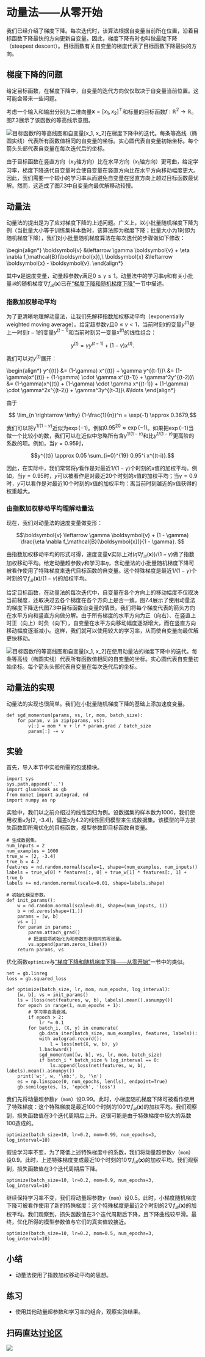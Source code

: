 # 动量法——从零开始


我们已经介绍了梯度下降。每次迭代时，该算法根据自变量当前所在位置，沿着目标函数下降最快的方向更新自变量。因此，梯度下降有时也叫做最陡下降（steepest descent）。目标函数有关自变量的梯度代表了目标函数下降最快的方向。


## 梯度下降的问题

给定目标函数，在梯度下降中，自变量的迭代方向仅仅取决于自变量当前位置。这可能会带来一些问题。

考虑一个输入和输出分别为二维向量$\boldsymbol{x} = [x_1, x_2]^\top$和标量的目标函数$f: \mathbb{R}^2 \rightarrow \mathbb{R}$。图7.3展示了该函数的等高线示意图。

![目标函数$f$的等高线图和自变量$[x_1, x_2]$在梯度下降中的迭代。每条等高线（椭圆实线）代表所有函数值相同的自变量的坐标。实心圆代表自变量初始坐标。每个箭头头部代表自变量在每次迭代后的坐标。](../img/gd-move.svg)

由于目标函数在竖直方向（$x_2$轴方向）比在水平方向（$x_1$轴方向）更弯曲，给定学习率，梯度下降迭代自变量时会使自变量在竖直方向比在水平方向移动幅度更大。因此，我们需要一个较小的学习率从而避免自变量在竖直方向上越过目标函数最优解。然而，这造成了图7.3中自变量向最优解移动较慢。


## 动量法

动量法的提出是为了应对梯度下降的上述问题。广义上，以小批量随机梯度下降为例（当批量大小等于训练集样本数时，该算法即为梯度下降；批量大小为1时即为随机梯度下降），我们对小批量随机梯度算法在每次迭代的步骤做如下修改：

\begin{align*}
\boldsymbol{v} &\leftarrow \gamma \boldsymbol{v} + \eta \nabla f_\mathcal{B}(\boldsymbol{x}),\\
\boldsymbol{x} &\leftarrow \boldsymbol{x} - \boldsymbol{v}.
\end{align*}

其中$\boldsymbol{v}$是速度变量，动量超参数$\gamma$满足$0 \leq \gamma \leq 1$。动量法中的学习率$\eta$和有关小批量$\mathcal{B}$的随机梯度$\nabla f_\mathcal{B}(\boldsymbol{x})$已在[“梯度下降和随机梯度下降”](./gd-sgd-scratch.md)一节中描述。


### 指数加权移动平均

为了更清晰地理解动量法，让我们先解释指数加权移动平均（exponentially weighted moving average）。给定超参数$\gamma$且$0 \leq \gamma < 1$，当前时刻$t$的变量$y^{(t)}$是上一时刻$t-1$的变量$y^{(t-1)}$和当前时刻另一变量$x^{(t)}$的线性组合：

$$y^{(t)} = \gamma y^{(t-1)} + (1-\gamma) x^{(t)}.$$

我们可以对$y^{(t)}$展开：

\begin{align*}
y^{(t)}  &= (1-\gamma) x^{(t)} + \gamma y^{(t-1)}\\
         &= (1-\gamma)x^{(t)} + (1-\gamma) \cdot \gamma x^{(t-1)} + \gamma^2y^{(t-2)}\\
         &= (1-\gamma)x^{(t)} + (1-\gamma) \cdot \gamma x^{(t-1)} + (1-\gamma) \cdot \gamma^2x^{(t-2)} + \gamma^3y^{(t-3)}\\
         &\ldots
\end{align*}

由于

$$ \lim_{n \rightarrow \infty}  (1-\frac{1}{n})^n = \exp(-1) \approx 0.3679,$$

我们可以将$\gamma^{1/(1-\gamma)}$近似为$\exp(-1)$。例如$0.95^{20} \approx \exp(-1)$。如果把$\exp(-1)$当做一个比较小的数，我们可以在近似中忽略所有含$\gamma^{1/(1-\gamma)}$和比$\gamma^{1/(1-\gamma)}$更高阶的系数的项。例如，当$\gamma=0.95$时，

$$y^{(t)} \approx 0.05 \sum_{i=0}^{19} 0.95^i x^{(t-i)}.$$

因此，在实际中，我们常常将$y$看作是对最近$1/(1-\gamma)$个时刻的$x$值的加权平均。例如，当$\gamma = 0.95$时，$y$可以被看作是对最近20个时刻的$x$值的加权平均；当$\gamma = 0.9$时，$y$可以看作是对最近10个时刻的$x$值的加权平均：离当前时刻越近的$x$值获得的权重越大。


### 由指数加权移动平均理解动量法

现在，我们对动量法的速度变量做变形：

$$\boldsymbol{v} \leftarrow \gamma \boldsymbol{v} + (1 - \gamma) \frac{\eta \nabla f_\mathcal{B}(\boldsymbol{x})}{1 - \gamma}. $$

由指数加权移动平均的形式可得，速度变量$\boldsymbol{v}$实际上对$(\eta\nabla f_\mathcal{B}(\boldsymbol{x})) /(1-\gamma)$做了指数加权移动平均。给定动量超参数$\gamma$和学习率$\eta$，含动量法的小批量随机梯度下降可被看作使用了特殊梯度来迭代目标函数的自变量。这个特殊梯度是最近$1/(1-\gamma)$个时刻的$\nabla f_\mathcal{B}(\boldsymbol{x})/(1-\gamma)$的加权平均。


给定目标函数，在动量法的每次迭代中，自变量在各个方向上的移动幅度不仅取决当前梯度，还取决过去各个梯度在各个方向上是否一致。图7.4展示了使用动量法的梯度下降迭代图7.3中目标函数自变量的情景。我们将每个梯度代表的箭头方向在水平方向和竖直方向做分解。由于所有梯度的水平方向为正（向右）、在竖直上时正（向上）时负（向下），自变量在水平方向移动幅度逐渐增大，而在竖直方向移动幅度逐渐减小。这样，我们就可以使用较大的学习率，从而使自变量向最优解更快移动。

![目标函数$f$的等高线图和自变量$[x_1, x_2]$在使用动量法的梯度下降中的迭代。每条等高线（椭圆实线）代表所有函数值相同的自变量的坐标。实心圆代表自变量初始坐标。每个箭头头部代表自变量在每次迭代后的坐标。](../img/momentum-move.svg)


## 动量法的实现

动量法的实现也很简单。我们在小批量随机梯度下降的基础上添加速度变量。

```{.python .input  n=1}
def sgd_momentum(params, vs, lr, mom, batch_size):
    for param, v in zip(params, vs):
        v[:] = mom * v + lr * param.grad / batch_size
        param[:] -= v
```

## 实验

首先，导入本节中实验所需的包或模块。

```{.python .input}
import sys
sys.path.append('..')
import gluonbook as gb
from mxnet import autograd, nd
import numpy as np
```

实验中，我们以之前介绍过的线性回归为例。设数据集的样本数为1000，我们使用权重`w`为[2, -3.4]，偏差`b`为4.2的线性回归模型来生成数据集。该模型的平方损失函数即所需优化的目标函数，模型参数即目标函数自变量。

```{.python .input  n=2}
# 生成数据集。
num_inputs = 2
num_examples = 1000
true_w = [2, -3.4]
true_b = 4.2
features = nd.random.normal(scale=1, shape=(num_examples, num_inputs))
labels = true_w[0] * features[:, 0] + true_w[1] * features[:, 1] + true_b
labels += nd.random.normal(scale=0.01, shape=labels.shape)

# 初始化模型参数。
def init_params():
    w = nd.random.normal(scale=0.01, shape=(num_inputs, 1))
    b = nd.zeros(shape=(1,))
    params = [w, b]
    vs = []
    for param in params:
        param.attach_grad()
        # 把速度项初始化为和参数形状相同的零张量。
        vs.append(param.zeros_like())
    return params, vs
```

优化函数`optimize`与[“梯度下降和随机梯度下降——从零开始”](gd-sgd-scratch.md)一节中的类似。

```{.python .input  n=3}
net = gb.linreg
loss = gb.squared_loss

def optimize(batch_size, lr, mom, num_epochs, log_interval):
    [w, b], vs = init_params()
    ls = [loss(net(features, w, b), labels).mean().asnumpy()]
    for epoch in range(1, num_epochs + 1):
        # 学习率自我衰减。
        if epoch > 2:
            lr *= 0.1
        for batch_i, (X, y) in enumerate(
            gb.data_iter(batch_size, num_examples, features, labels)):
            with autograd.record():
                l = loss(net(X, w, b), y)
            l.backward()
            sgd_momentum([w, b], vs, lr, mom, batch_size)
            if batch_i * batch_size % log_interval == 0:
                ls.append(loss(net(features, w, b), labels).mean().asnumpy())
    print('w:', w, '\nb:', b, '\n')
    es = np.linspace(0, num_epochs, len(ls), endpoint=True)
    gb.semilogy(es, ls, 'epoch', 'loss')
```

我们先将动量超参数$\gamma$（`mom`）设0.99。此时，小梯度随机梯度下降可被看作使用了特殊梯度：这个特殊梯度是最近100个时刻的$100\nabla f_\mathcal{B}(\boldsymbol{x})$的加权平均。我们观察到，损失函数值在3个迭代周期后上升。这很可能是由于特殊梯度中较大的系数100造成的。

```{.python .input  n=4}
optimize(batch_size=10, lr=0.2, mom=0.99, num_epochs=3, log_interval=10)
```

假设学习率不变，为了降低上述特殊梯度中的系数，我们将动量超参数$\gamma$（`mom`）设0.9。此时，上述特殊梯度变成最近10个时刻的$10\nabla f_\mathcal{B}(\boldsymbol{x})$的加权平均。我们观察到，损失函数值在3个迭代周期后下降。

```{.python .input}
optimize(batch_size=10, lr=0.2, mom=0.9, num_epochs=3, log_interval=10)
```

继续保持学习率不变，我们将动量超参数$\gamma$（`mom`）设0.5。此时，小梯度随机梯度下降可被看作使用了新的特殊梯度：这个特殊梯度是最近2个时刻的$2\nabla f_\mathcal{B}(\boldsymbol{x})$的加权平均。我们观察到，损失函数值在3个迭代周期后下降，且下降曲线较平滑。最终，优化所得的模型参数值与它们的真实值较接近。

```{.python .input}
optimize(batch_size=10, lr=0.2, mom=0.5, num_epochs=3, log_interval=10)
```

## 小结

* 动量法使用了指数加权移动平均的思想。


## 练习

* 使用其他动量超参数和学习率的组合，观察实验结果。


## 扫码直达[讨论区](https://discuss.gluon.ai/t/topic/1879)


![](../img/qr_momentum-scratch.svg)
